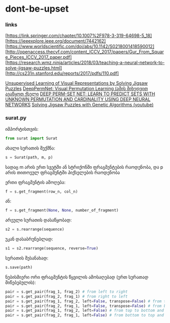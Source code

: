 # dont-be-upset

### links

[https://link.springer.com/chapter/10.1007%2F978-3-319-64698-5_18]
[https://ieeexplore.ieee.org/document/7442162]
[https://www.worldscientific.com/doi/abs/10.1142/S0218001418590012]
[http://openaccess.thecvf.com/content_ICCV_2017/papers/Gur_From_Square_Pieces_ICCV_2017_paper.pdf]
[https://research.wmz.ninja/articles/2018/03/teaching-a-neural-network-to-solve-jigsaw-puzzles.html]
[http://cs231n.stanford.edu/reports/2017/pdfs/110.pdf]

[Unsupervised Learning of Visual Representations by Solving Jigsaw Puzzles](https://arxiv.org/pdf/1603.09246.pdf)
[DeepPermNet: Visual Permutation Learning (ამის მიხედვით ავაწყოთ ქსელი](https://arxiv.org/pdf/1704.02729.pdf)
[DEEP PERM-SET NET: LEARN TO PREDICT SETS WITH UNKNOWN PERMUTATION AND CARDINALITY USING DEEP NEURAL NETWORKS](https://arxiv.org/pdf/1805.00613.pdf)
[Solving Jigsaw Puzzles with Genetic Algorithms (youtube)](https://www.youtube.com/watch?v=6DohBytdf6I)

### surat.py

იმპორტისთვის:
```python
from surat import Surat
```

ახალი სურათის შექმნა:
```python
s = Surat(path, m, p)
```
სადაც m არის ერთ სვეტში ან სტრიქონში ფრაგმენტების რაოდენობა, და p არის თითოეულ ფრაგმენტში პიქსელების რაოდენობა

ერთი ფრაგმენტის ამოღება:
```python
f = s.get_fragment(row_n, col_n)
```
ან:
```python
f = s.get_fragment(None, None, number_of_fragment)
```

არეული სურათის დასაწყობად:
```python
s2 = s.rearrange(sequence)
```

უკან დასაბრუნებლად:
```python
s1 = s2.rearrange(sequence, reverse=True)
```

სურათის შესანახად:
```python
s.save(path)
```

ნებისმიერი ორი ფრაგმენტის წყვილის ამოსაღებად (ერთ სურათად მიწებებულის):
```python
pair = s.get_pair(frag_1, frag_2) # from left to right
pair = s.get_pair(frag_2, frag_1) # from right to left
pair = s.get_pair(frag_1, frag_2, left=False, transpose=False) # from top to bottom
pair = s.get_pair(frag_2, frag_1, left=False, transpose=False) # from bottom to top
pair = s.get_pair(frag_1, frag_2, left=False) # from top to bottom and then transposed 90 degrees clockwise
pair = s.get_pair(frag_2, frag_1, left=False) # from bottom to top and then transposed 90 degrees clockwise
```
